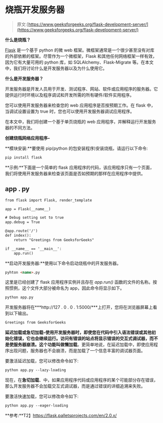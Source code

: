 # 烧瓶开发服务器

> 原文:[https://www.geeksforgeeks.org/flask-development-server/](https://www.geeksforgeeks.org/flask-development-server/)

**什么是烧瓶？**

[Flask](https://www.geeksforgeeks.org/python-introduction-to-web-development-using-flask/) 是一个基于 python 的微 web 框架。微框架通常是一个很少甚至没有对库的外部依赖的框架。尽管作为一个微框架，Flask 和其他任何网络框架一样有效，因为它有大量可用的 python 库，如 SQLAlchemy、Flask-Migrate 等。在本文中，我们将讨论什么是开发服务器以及为什么使用它。

**什么是开发服务器？**

开发服务器是开发人员用于开发、测试程序、网站、软件或应用程序的服务器。它提供运行时环境以及程序调试和开发所需的所有硬件/软件实用程序。

您可以使用开发服务器来检查您的 web 应用程序是否按预期工作。在 flask 中，当调试设置设置为 true 时，您也可以使用开发服务器调试应用程序。

在本文中，我们将创建一个基于单页烧瓶的 web 应用程序，并解释运行开发服务器的不同方法。

**创建烧瓶网络应用程序–**

**模块安装:**要使用 pip(python 的包安装程序)安装烧瓶，请运行以下命令:

```html
pip install flask
```

**示例:**下面是一个简单的 flask 应用程序的代码，该应用程序只有一个页面，我们将使用开发服务器来检查该页面是否如预期的那样在应用程序中提供。

## app . py

```html
from flask import Flask, render_template

app = Flask(__name__)

# Debug setting set to true
app.debug = True

@app.route('/')
def index():
    return "Greetings from GeeksforGeeks"

if __name__ == '__main__':
    app.run()
```

**启动开发服务器:**使用以下命令启动烧瓶中的开发服务器。

```html
pyhton <name>.py
```

这里<name>是已经创建了 flask 应用程序实例并且存在 *app.run()* 函数的文件的名称。按照惯例，这个文件大部分被命名为 app，因此命令将显示如下。</name>

```html
python app.py
```

开发服务器将在***http://127 . 0 . 0 . 1:5000/***上打开，您将在浏览器屏幕上看到以下输出。

```html
Greetings from GeeksforGeeks
```

**延迟加载或急切加载–**使用开发服务器时，即使您在代码中引入语法错误或其他初始化错误，它也会继续运行。访问有错误的站点将显示错误的交互式调试器，而不是使服务器崩溃。这个功能叫做**懒加载**。更简单地说，在延迟加载中，即使应用程序出现问题，服务器也不会崩溃，而是加载了一个信息丰富的调试器页面。

要激活延迟加载，您可以修改命令如下:

```html
python app.py --lazy-loading
```

现在，在**急切加载**、中，如果应用程序代码或应用程序的某个可能部分存在错误，那么开发服务器不会加载交互式调试器，而是通过错误的详细追溯来失败。

要激活快速加载，您可以修改命令如下:

```html
python app.py --eager-loading
```

**参考:**T2】https://flask.palletsprojects.com/en/2.0.x/